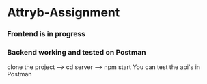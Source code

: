 # Attryb-Assignment
### Frontend is in progress
### Backend working and tested on Postman
clone the project 
--> cd server
--> npm start
You can test the api's in Postman

